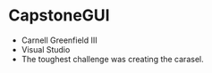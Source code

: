 # CapstoneGUI
* Carnell Greenfield III
* Visual Studio
* The toughest challenge was creating the carasel.
